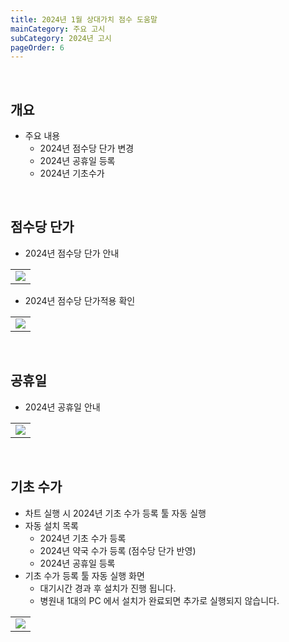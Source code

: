 ```yaml
---
title: 2024년 1월 상대가치 점수 도움말
mainCategory: 주요 고시
subCategory: 2024년 고시
pageOrder: 6
---
```


<br>

## 개요

- 주요 내용
    - 2024년 점수당 단가 변경
    - 2024년 공휴일 등록
    - 2024년 기초수가

<br>

## 점수당 단가

- 2024년 점수당 단가 안내
<table class="imgBox">
    <td class="imgBox">
        <a href="/images/{{page.url}}_1.png" target="_blank">
            <img class="minCenterSmallMid" src="/images/{{page.url}}_1.png">
        </a>
    </td>
</table>

- 2024년 점수당 단가적용 확인
<table class="imgBox">
    <td class="imgBox">
        <a href="/images/{{page.url}}_2.png" target="_blank">
            <img class="minCenter" src="/images/{{page.url}}_2.png">
        </a>
    </td>
</table>

<br>

## 공휴일 

- 2024년 공휴일 안내
<table class="imgBox">
    <td class="imgBox">
        <a href="/images/{{page.url}}_3.png" target="_blank">
            <img class="minCenterSmallMid" src="/images/{{page.url}}_3.png">
        </a>
    </td>
</table>

<br>

## 기초 수가

- 차트 실행 시 2024년 기초 수가 등록 툴 자동 실행
- 자동 설치 목록
    - 2024년 기초 수가 등록
    - 2024년 약국 수가 등록 (점수당 단가 반영)
    - 2024년 공휴일 등록
- 기초 수가 등록 툴 자동 실행 화면
    - 대기시간 경과 후 설치가 진행 됩니다.
    - 병원내 1대의 PC 에서 설치가 완료되면 추가로 실행되지 않습니다.
<table class="imgBox">
    <td class="imgBox">
        <a href="/images/{{page.url}}_4.png" target="_blank">
            <img class="minCenterSmallMid" src="/images/{{page.url}}_4.png">
        </a>
    </td>
</table>

